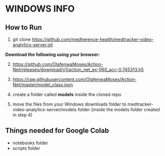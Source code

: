 # WINDOWS INFO 

## How to Run 
1. git clone https://github.com/medherence-health/medtracker-video-analytics-server.git
   
**Download the following using your browser:**

2. https://github.com/OlafenwaMoses/Action-Net/releases/download/v1/action_net_ex-060_acc-0.745313.h5
   
4. https://raw.githubusercontent.com/OlafenwaMoses/Action-Net/master/model_class.json

5. create a folder called **models** inside the cloned repo 
6. move the files from your Windows downloads folder to medtracker-video-analytics-server/models folder (inside the models folder created in step 4)  

   


## Things needed for Google Colab
- notebooks folder
- scripts folder
